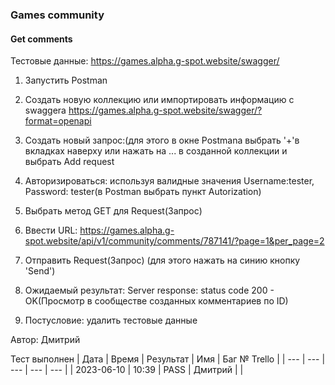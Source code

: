 ### Games community
#### Get comments

Тестовые данные: https://games.alpha.g-spot.website/swagger/

1. Запустить Postman
2. Создать новую коллекцию или импортировать информацию с swaggera https://games.alpha.g-spot.website/swagger/?format=openapi
3. Создать новый запрос:(для этого в окне Postmana выбрать '+'в вкладках наверху или нажать на ... в созданной коллекции и выбрать Add request
4. Авторизироваться: используя валидные значения Username:tester, Password: tester(в Postman выбрать пункт Autorization)
5. Выбрать метод GET для Request(Запрос)
6. Ввести URL: https://games.alpha.g-spot.website/api/v1/community/comments/787141/?page=1&per_page=2
7. Отправить Request(Запрос) (для этого нажать на синию кнопку 'Send')

8. Ожидаемый результат:
Server response: status code 200 - OK(Просмотр в сообществе созданных комментариев по ID)

9. Постусловие: удалить тестовые данные

Автор: Дмитрий

Тест выполнен
| Дата | Время | Результат | Имя | Баг № Trello |
| --- | --- | --- | --- | --- |
| 2023-06-10 | 10:39 | PASS | Дмитрий |  | 